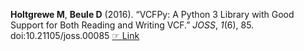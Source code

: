 **Holtgrewe M**, **Beule D** (2016). “VCFPy: A Python 3 Library with Good
Support for Both Reading and Writing VCF.” _JOSS_, *1*(6), 85.
doi:10.21105/joss.00085  [☞ Link](https://doi.org/10.21105/joss.00085)
